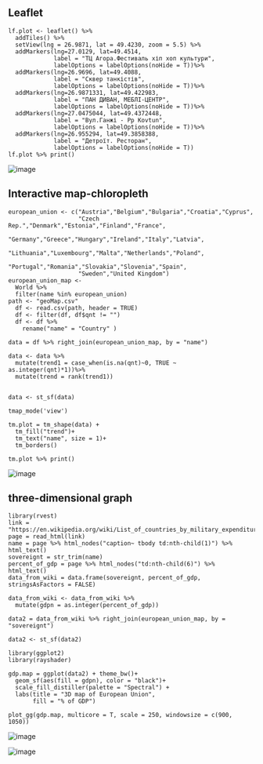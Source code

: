 ## Leaflet

    lf.plot <- leaflet() %>%
      addTiles() %>%
      setView(lng = 26.9871, lat = 49.4230, zoom = 5.5) %>%
      addMarkers(lng=27.0129, lat=49.4514,
                 label = "ТЦ Агора.Фестиваль хіп хоп культури",
                 labelOptions = labelOptions(noHide = T))%>%
      addMarkers(lng=26.9696, lat=49.4088,
                 label = "Сквер танкістів",
                 labelOptions = labelOptions(noHide = T))%>%
      addMarkers(lng=26.9871331, lat=49.422983,
                 label = "ПАН ДИВАН, МЕБЛІ-ЦЕНТР",
                 labelOptions = labelOptions(noHide = T))%>%
      addMarkers(lng=27.0475044, lat=49.4372448,
                 label = "Вул.Ганжі - Pp Kovtun",
                 labelOptions = labelOptions(noHide = T))%>%
      addMarkers(lng=26.955294, lat=49.3858388,
                 label = "Детроїт. Ресторан",
                 labelOptions = labelOptions(noHide = T))
    lf.plot %>% print()

![image](https://user-images.githubusercontent.com/58554631/226742418-8c2a9cab-a4a4-4a37-a180-82bdc31f120b.png)

## Interactive map-chloropleth

    european_union <- c("Austria","Belgium","Bulgaria","Croatia","Cyprus",
                        "Czech Rep.","Denmark","Estonia","Finland","France",
                        "Germany","Greece","Hungary","Ireland","Italy","Latvia",
                        "Lithuania","Luxembourg","Malta","Netherlands","Poland",
                        "Portugal","Romania","Slovakia","Slovenia","Spain",
                        "Sweden","United Kingdom")
    european_union_map <- 
      World %>% 
      filter(name %in% european_union)
    path <- "geoMap.csv"
      df <- read.csv(path, header = TRUE) 
      df <- filter(df, df$qnt != "")
      df <- df %>% 
        rename("name" = "Country" )

    data = df %>% right_join(european_union_map, by = "name")

    data <- data %>%
      mutate(trend1 = case_when(is.na(qnt)~0, TRUE ~ as.integer(qnt)*1))%>%
      mutate(trend = rank(trend1))


    data <- st_sf(data)

    tmap_mode('view')

    tm.plot = tm_shape(data) +
      tm_fill("trend")+
      tm_text("name", size = 1)+
      tm_borders()

    tm.plot %>% print()

![image](https://user-images.githubusercontent.com/58554631/226742555-8411f107-6f80-46c1-ab8b-ea56b6fdaaee.png)

## three-dimensional graph

    library(rvest)
    link = "https://en.wikipedia.org/wiki/List_of_countries_by_military_expenditures"
    page = read_html(link)
    name = page %>% html_nodes("caption~ tbody td:nth-child(1)") %>% html_text()
    sovereignt = str_trim(name)
    percent_of_gdp = page %>% html_nodes("td:nth-child(6)") %>% html_text()
    data_from_wiki = data.frame(sovereignt, percent_of_gdp, stringsAsFactors = FALSE)

    data_from_wiki <- data_from_wiki %>%
      mutate(gdpn = as.integer(percent_of_gdp))

    data2 = data_from_wiki %>% right_join(european_union_map, by = "sovereignt")

    data2 <- st_sf(data2)

    library(ggplot2)
    library(rayshader)

    gdp.map = ggplot(data2) + theme_bw()+
      geom_sf(aes(fill = gdpn), color = "black")+
      scale_fill_distiller(palette = "Spectral") +
      labs(title = "3D map of European Union",
           fill = "% of GDP")

    plot_gg(gdp.map, multicore = T, scale = 250, windowsize = c(900, 1050))  

![image](https://user-images.githubusercontent.com/58554631/226742678-e29241ea-5817-46b7-980c-1454364eed20.png)

![image](https://user-images.githubusercontent.com/58554631/226742690-ae8ec299-9424-4f52-84d6-f2d7be8d17f8.png)
